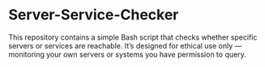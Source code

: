 # Server-Service-Checker
This repository contains a simple Bash script that checks whether specific servers or services are reachable. It’s designed for ethical use only — monitoring your own servers or systems you have permission to query.
